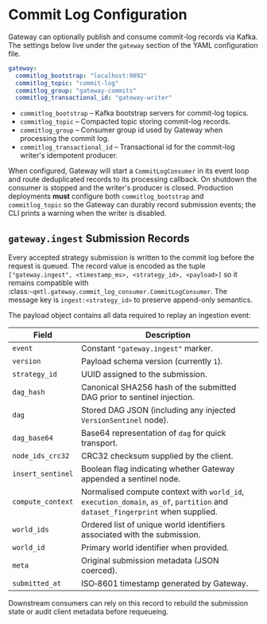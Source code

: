 # Commit Log Configuration

Gateway can optionally publish and consume commit-log records via Kafka. The
settings below live under the `gateway` section of the YAML configuration
file.

```yaml
gateway:
  commitlog_bootstrap: "localhost:9092"
  commitlog_topic: "commit-log"
  commitlog_group: "gateway-commits"
  commitlog_transactional_id: "gateway-writer"
```

- `commitlog_bootstrap` – Kafka bootstrap servers for commit-log topics.
- `commitlog_topic` – Compacted topic storing commit-log records.
- `commitlog_group` – Consumer group id used by Gateway when processing the
  commit log.
- `commitlog_transactional_id` – Transactional id for the commit-log writer's
  idempotent producer.

When configured, Gateway will start a `CommitLogConsumer` in its event loop and
route deduplicated records to its processing callback. On shutdown the consumer
is stopped and the writer's producer is closed. Production deployments **must**
configure both ``commitlog_bootstrap`` and ``commitlog_topic`` so the Gateway
can durably record submission events; the CLI prints a warning when the writer
is disabled.

## `gateway.ingest` Submission Records

Every accepted strategy submission is written to the commit log before the
request is queued. The record value is encoded as the tuple
``["gateway.ingest", <timestamp_ms>, <strategy_id>, <payload>]`` so it remains
compatible with :class:`~qmtl.gateway.commit_log_consumer.CommitLogConsumer`.
The message key is ``ingest:<strategy_id>`` to preserve append-only semantics.

The payload object contains all data required to replay an ingestion event:

| Field | Description |
| --- | --- |
| ``event`` | Constant ``"gateway.ingest"`` marker. |
| ``version`` | Payload schema version (currently ``1``). |
| ``strategy_id`` | UUID assigned to the submission. |
| ``dag_hash`` | Canonical SHA256 hash of the submitted DAG prior to sentinel injection. |
| ``dag`` | Stored DAG JSON (including any injected ``VersionSentinel`` node). |
| ``dag_base64`` | Base64 representation of ``dag`` for quick transport. |
| ``node_ids_crc32`` | CRC32 checksum supplied by the client. |
| ``insert_sentinel`` | Boolean flag indicating whether Gateway appended a sentinel node. |
| ``compute_context`` | Normalised compute context with ``world_id``, ``execution_domain``, ``as_of``, ``partition`` and ``dataset_fingerprint`` when supplied. |
| ``world_ids`` | Ordered list of unique world identifiers associated with the submission. |
| ``world_id`` | Primary world identifier when provided. |
| ``meta`` | Original submission metadata (JSON coerced). |
| ``submitted_at`` | ISO‑8601 timestamp generated by Gateway. |

Downstream consumers can rely on this record to rebuild the submission state or
audit client metadata before requeueing.
